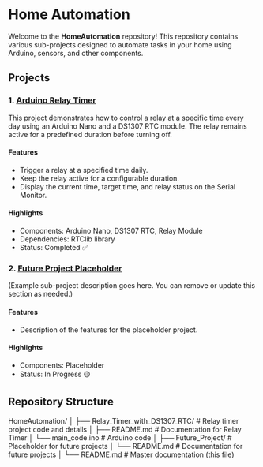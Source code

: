 # Home Automation

Welcome to the **HomeAutomation** repository! This repository contains various sub-projects designed to automate tasks in your home using Arduino, sensors, and other components.

## Projects

### 1. [Arduino Relay Timer](./ArduinoRelayTimer)
This project demonstrates how to control a relay at a specific time every day using an Arduino Nano and a DS1307 RTC module. The relay remains active for a predefined duration before turning off.

#### Features
- Trigger a relay at a specified time daily.
- Keep the relay active for a configurable duration.
- Display the current time, target time, and relay status on the Serial Monitor.

#### Highlights
- Components: Arduino Nano, DS1307 RTC, Relay Module
- Dependencies: RTClib library
- Status: Completed ✅

### 2. [Future Project Placeholder](./Future_Project)
(Example sub-project description goes here. You can remove or update this section as needed.)

#### Features
- Description of the features for the placeholder project.

#### Highlights
- Components: Placeholder
- Status: In Progress 🟡

## Repository Structure
HomeAutomation/ │ ├── Relay_Timer_with_DS1307_RTC/ # Relay timer project code and details │ ├── README.md # Documentation for Relay Timer │ └── main_code.ino # Arduino code │ ├── Future_Project/ # Placeholder for future projects │ └── README.md # Documentation for future projects │ └── README.md # Master documentation (this file)

